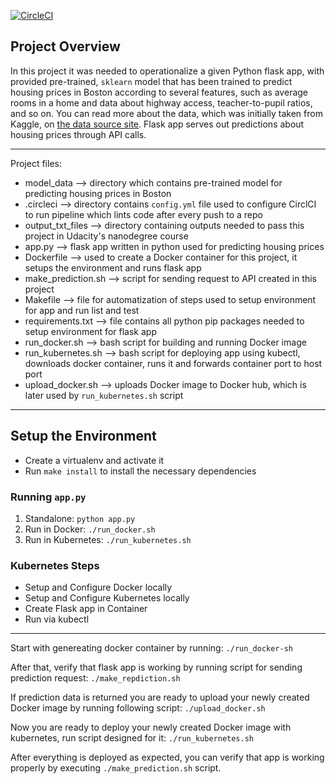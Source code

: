 [![CircleCI](https://circleci.com/gh/mdominovic/DevOps_Microservices.svg?style=svg)](https://circleci.com/gh/mdominovic/DevOps_Microservices)

## Project Overview

In this project it was needed to operationalize a given Python flask app, with provided pre-trained, `sklearn` model that has been trained to predict housing prices in Boston according to several features, such as average rooms in a home and data about highway access, teacher-to-pupil ratios, and so on. You can read more about the data, which was initially taken from Kaggle, on [the data source site](https://www.kaggle.com/c/boston-housing). Flask app serves out predictions about housing prices through API calls.

---

Project files:

 * model_data --> directory which contains pre-trained model for predicting housing prices in Boston
 * .circleci --> directory contains `config.yml` file used to configure CirclCI to run pipeline which lints code after every push to a repo
 * output_txt_files --> directory containing outputs needed to pass this project in Udacity's nanodegree course
 * app.py --> flask app written in python used for predicting housing prices
 * Dockerfile --> used to create a Docker container for this project, it setups the environment and runs flask app
 * make_prediction.sh --> script for sending request to API created in this project
 * Makefile --> file for automatization of steps used to setup environment for app and run list and test
 * requirements.txt --> file contains all python pip packages needed to setup environment for flask app
 * run_docker.sh --> bash script for building and running Docker image
 * run_kubernetes.sh --> bash script for deploying app using kubectl, downloads docker container, runs it and forwards container port to host port
 * upload_docker.sh --> uploads Docker image to Docker hub, which is later used by `run_kubernetes.sh` script


---

## Setup the Environment

* Create a virtualenv and activate it
* Run `make install` to install the necessary dependencies

### Running `app.py`

1. Standalone:  `python app.py`
2. Run in Docker:  `./run_docker.sh`
3. Run in Kubernetes:  `./run_kubernetes.sh`

### Kubernetes Steps

* Setup and Configure Docker locally
* Setup and Configure Kubernetes locally
* Create Flask app in Container
* Run via kubectl

---

Start with genereating docker container by running:
`./run_docker-sh`

After that, verify that flask app is working by running script for sending prediction request:
`./make_repdiction.sh`

If prediction data is returned you are ready to upload your newly created Docker image by running following script:
`./upload_docker.sh`

Now you are ready to deploy your newly created Docker image with kubernetes, run script designed for it:
`./run_kubernetes.sh`

After everything is deployed as expected, you can verify that app is working properly by executing `./make_prediction.sh` script.

